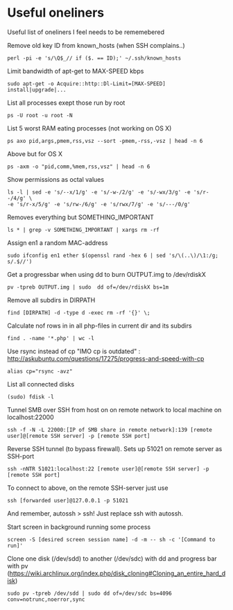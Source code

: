# Useful oneliners

Useful list of oneliners I feel needs to be rememebered

Remove old key ID from known_hosts (when SSH complains..)

	perl -pi -e 's/\Q$_// if ($. == ID);' ~/.ssh/known_hosts

Limit bandwidth of apt-get to MAX-SPEED kbps
	
	sudo apt-get -o Acquire::http::Dl-Limit=[MAX-SPEED] install|upgrade|...

List all processes exept those run by root
	
	ps -U root -u root -N

List 5 worst RAM eating processes (not working on OS X)
	
	ps axo pid,args,pmem,rss,vsz --sort -pmem,-rss,-vsz | head -n 6

Above but for OS X
	
	ps -axm -o "pid,comm,%mem,rss,vsz" | head -n 6

Show permissions as octal values 
	
	ls -l | sed -e 's/--x/1/g' -e 's/-w-/2/g' -e 's/-wx/3/g' -e 's/r--/4/g' \
	-e 's/r-x/5/g' -e 's/rw-/6/g' -e 's/rwx/7/g' -e 's/---/0/g'

Removes everything but SOMETHING_IMPORTANT
	
	ls * | grep -v SOMETHING_IMPORTANT | xargs rm -rf

Assign en1 a random MAC-address
	
	sudo ifconfig en1 ether $(openssl rand -hex 6 | sed 's/\(..\)/\1:/g; s/.$//')

Get a progressbar when using dd to burn OUTPUT.img to /dev/rdiskX
	
	pv -tpreb OUTPUT.img | sudo  dd of=/dev/rdiskX bs=1m

Remove all subdirs in DIRPATH
	
	find [DIRPATH] -d -type d -exec rm -rf '{}' \;

Calculate nof rows in in all php-files in current dir and its subdirs
	
	find . -name '*.php' | wc -l

Use rsync instead of cp "IMO cp is outdated" : http://askubuntu.com/questions/17275/progress-and-speed-with-cp

	alias cp="rsync -avz"

List all connected disks
	
	(sudo) fdisk -l

Tunnel SMB over SSH from host on on remote network to local machine on localhost:22000
	
	ssh -f -N -L 22000:[IP of SMB share in remote network]:139 [remote user]@[remote SSH server] -p [remote SSH port]

Reverse SSH tunnel (to bypass firewall). Sets up 51021 on remote server as SSH-port

	ssh -nNTR 51021:localhost:22 [remote user]@[remote SSH server] -p [remote SSH port]

To connect to above, on the remote SSH-server just use
	
	ssh [forwarded user]@127.0.0.1 -p 51021

And remember, autossh > ssh! Just replace ssh with autossh.

Start screen in background running some process

	screen -S [desired screen session name] -d -m -- sh -c '[Command to run]'

Clone one disk (/dev/sdd) to another (/dev/sdc) with dd and progress bar with pv 
(https://wiki.archlinux.org/index.php/disk_cloning#Cloning_an_entire_hard_disk)

	sudo pv -tpreb /dev/sdd | sudo dd of=/dev/sdc bs=4096 conv=notrunc,noerror,sync
